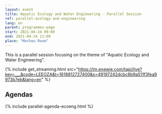 ```yaml
---
layout: event
title: Aquatic Ecology and Water Engineering - Parallel Session
ref: parallel-ecology-and-engineering
lang: en
parent: programmes-page
start: 2021-04-24 09:00
end: 2021-04-24 12:00
place: "Mochou Room"
---
```

This is a parallel session focusing on the theme of "Aquatic Ecology and Water Engineering".

{% include get_streaming.html src="https://lm.enewie.com/tapi/live?key=___&code=LEEOZA&t=1618812727400&s=49197242dcbc8b9a511f3fea9973b7eb&lang=en" %}


## Agendas

{% include parallel-agenda-ecoeng.html %}

